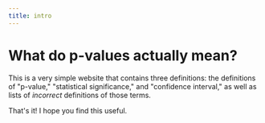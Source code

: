```yaml
---
title: intro
---
```


# What do p-values actually mean?

This is a very simple website that contains three definitions: the definitions of "p-value," "statistical significance," and "confidence interval," as well as lists of *incorrect* definitions of those terms.

That's it! I hope you find this useful.
